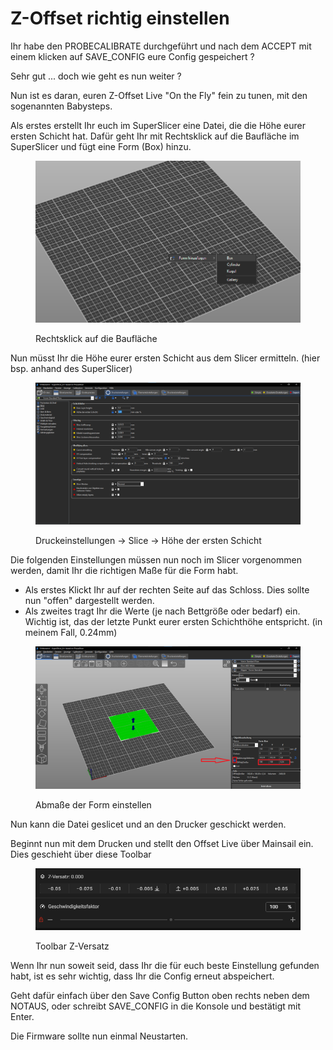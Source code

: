 # Z-Offset richtig einstellen

Ihr habe den PROBECALIBRATE durchgeführt und nach dem ACCEPT mit einem klicken auf SAVE\_CONFIG eure Config gespeichert ?&#x20;

Sehr gut ... doch wie geht es nun weiter ?



Nun ist es daran, euren Z-Offset Live "On the Fly" fein zu tunen, mit den sogenannten Babysteps.

Als erstes erstellt Ihr euch im SuperSlicer eine Datei, die die Höhe eurer ersten Schicht hat. Dafür geht Ihr mit Rechtsklick auf die Baufläche im SuperSlicer und fügt eine Form (Box) hinzu.

<figure><img src="../../.gitbook/assets/image (2).png" alt=""><figcaption><p>Rechtsklick auf die Baufläche </p></figcaption></figure>

Nun müsst Ihr die Höhe eurer ersten Schicht aus dem Slicer ermitteln. (hier bsp. anhand des SuperSlicer)

<figure><img src="../../.gitbook/assets/image (3).png" alt=""><figcaption><p>Druckeinstellungen -> Slice -> Höhe der ersten Schicht</p></figcaption></figure>

Die folgenden Einstellungen müssen nun noch im Slicer vorgenommen werden, damit Ihr die richtigen Maße für die Form habt.

* Als erstes Klickt Ihr auf der rechten Seite auf das Schloss. Dies sollte nun "offen" dargestellt werden.
* Als zweites tragt Ihr die Werte (je nach Bettgröße oder bedarf) ein. Wichtig ist, das der letzte Punkt eurer ersten Schichthöhe entspricht. (in meinem Fall, 0.24mm)

<figure><img src="../../.gitbook/assets/image (11).png" alt=""><figcaption><p>Abmaße der Form einstellen</p></figcaption></figure>

Nun kann die Datei geslicet und an den Drucker geschickt werden.

Beginnt nun mit dem Drucken und stellt den Offset Live über Mainsail ein. Dies geschieht über diese Toolbar&#x20;

<figure><img src="../../.gitbook/assets/image (1).png" alt=""><figcaption><p>Toolbar Z-Versatz</p></figcaption></figure>

Wenn Ihr nun soweit seid, dass Ihr die für euch beste Einstellung gefunden habt, ist es sehr wichtig, dass Ihr die Config erneut abspeichert.

Geht dafür einfach über den Save Config Button oben rechts neben dem NOTAUS, oder schreibt SAVE\_CONFIG in die Konsole und bestätigt mit Enter.

Die Firmware sollte nun einmal Neustarten.
